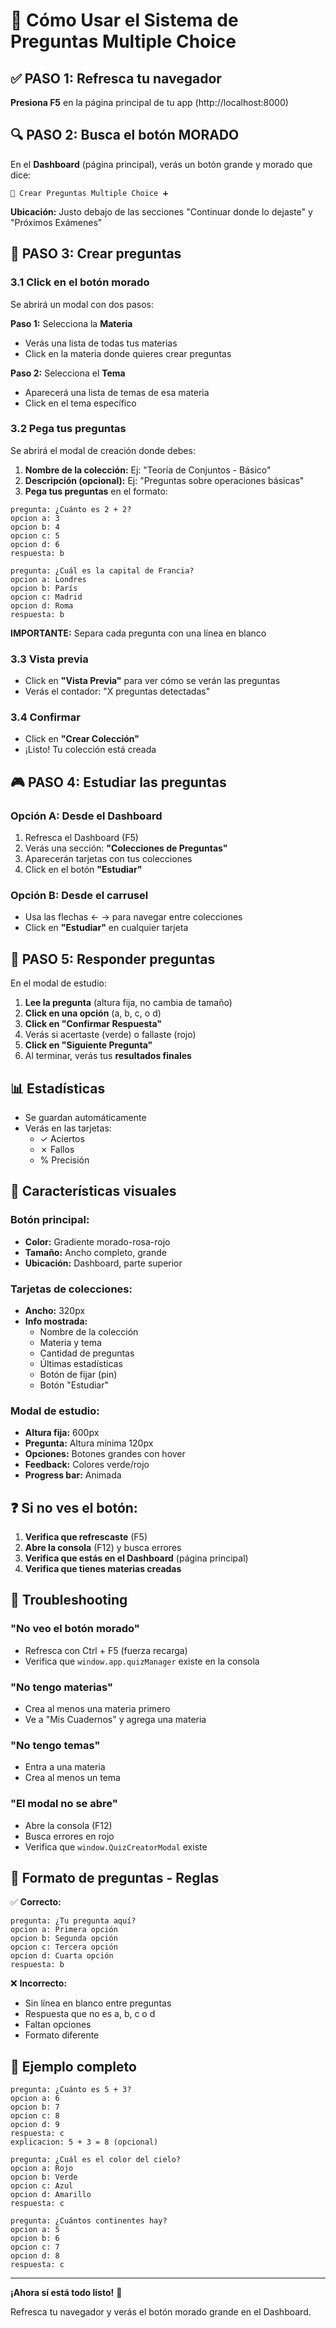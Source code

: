 # 🎯 Cómo Usar el Sistema de Preguntas Multiple Choice

## ✅ PASO 1: Refresca tu navegador

**Presiona F5** en la página principal de tu app (http://localhost:8000)

## 🔍 PASO 2: Busca el botón MORADO

En el **Dashboard** (página principal), verás un botón grande y morado que dice:

```
🧠 Crear Preguntas Multiple Choice ➕
```

**Ubicación:** Justo debajo de las secciones "Continuar donde lo dejaste" y "Próximos Exámenes"

## 📝 PASO 3: Crear preguntas

### 3.1 Click en el botón morado

Se abrirá un modal con dos pasos:

**Paso 1:** Selecciona la **Materia**
- Verás una lista de todas tus materias
- Click en la materia donde quieres crear preguntas

**Paso 2:** Selecciona el **Tema**
- Aparecerá una lista de temas de esa materia
- Click en el tema específico

### 3.2 Pega tus preguntas

Se abrirá el modal de creación donde debes:

1. **Nombre de la colección:** Ej: "Teoría de Conjuntos - Básico"
2. **Descripción (opcional):** Ej: "Preguntas sobre operaciones básicas"
3. **Pega tus preguntas** en el formato:

```
pregunta: ¿Cuánto es 2 + 2?
opcion a: 3
opcion b: 4
opcion c: 5
opcion d: 6
respuesta: b

pregunta: ¿Cuál es la capital de Francia?
opcion a: Londres
opcion b: París
opcion c: Madrid
opcion d: Roma
respuesta: b
```

**IMPORTANTE:** Separa cada pregunta con una línea en blanco

### 3.3 Vista previa

- Click en **"Vista Previa"** para ver cómo se verán las preguntas
- Verás el contador: "X preguntas detectadas"

### 3.4 Confirmar

- Click en **"Crear Colección"**
- ¡Listo! Tu colección está creada

## 🎮 PASO 4: Estudiar las preguntas

### Opción A: Desde el Dashboard

1. Refresca el Dashboard (F5)
2. Verás una sección: **"Colecciones de Preguntas"**
3. Aparecerán tarjetas con tus colecciones
4. Click en el botón **"Estudiar"**

### Opción B: Desde el carrusel

- Usa las flechas ← → para navegar entre colecciones
- Click en **"Estudiar"** en cualquier tarjeta

## 🎯 PASO 5: Responder preguntas

En el modal de estudio:

1. **Lee la pregunta** (altura fija, no cambia de tamaño)
2. **Click en una opción** (a, b, c, o d)
3. **Click en "Confirmar Respuesta"**
4. Verás si acertaste (verde) o fallaste (rojo)
5. **Click en "Siguiente Pregunta"**
6. Al terminar, verás tus **resultados finales**

## 📊 Estadísticas

- Se guardan automáticamente
- Verás en las tarjetas:
  - ✓ Aciertos
  - ✗ Fallos
  - % Precisión

## 🎨 Características visuales

### Botón principal:
- **Color:** Gradiente morado-rosa-rojo
- **Tamaño:** Ancho completo, grande
- **Ubicación:** Dashboard, parte superior

### Tarjetas de colecciones:
- **Ancho:** 320px
- **Info mostrada:**
  - Nombre de la colección
  - Materia y tema
  - Cantidad de preguntas
  - Últimas estadísticas
  - Botón de fijar (pin)
  - Botón "Estudiar"

### Modal de estudio:
- **Altura fija:** 600px
- **Pregunta:** Altura mínima 120px
- **Opciones:** Botones grandes con hover
- **Feedback:** Colores verde/rojo
- **Progress bar:** Animada

## ❓ Si no ves el botón:

1. **Verifica que refrescaste** (F5)
2. **Abre la consola** (F12) y busca errores
3. **Verifica que estás en el Dashboard** (página principal)
4. **Verifica que tienes materias creadas**

## 🐛 Troubleshooting

### "No veo el botón morado"
- Refresca con Ctrl + F5 (fuerza recarga)
- Verifica que `window.app.quizManager` existe en la consola

### "No tengo materias"
- Crea al menos una materia primero
- Ve a "Mis Cuadernos" y agrega una materia

### "No tengo temas"
- Entra a una materia
- Crea al menos un tema

### "El modal no se abre"
- Abre la consola (F12)
- Busca errores en rojo
- Verifica que `window.QuizCreatorModal` existe

## 📝 Formato de preguntas - Reglas

✅ **Correcto:**
```
pregunta: ¿Tu pregunta aquí?
opcion a: Primera opción
opcion b: Segunda opción
opcion c: Tercera opción
opcion d: Cuarta opción
respuesta: b
```

❌ **Incorrecto:**
- Sin línea en blanco entre preguntas
- Respuesta que no es a, b, c o d
- Faltan opciones
- Formato diferente

## 🎯 Ejemplo completo

```
pregunta: ¿Cuánto es 5 + 3?
opcion a: 6
opcion b: 7
opcion c: 8
opcion d: 9
respuesta: c
explicacion: 5 + 3 = 8 (opcional)

pregunta: ¿Cuál es el color del cielo?
opcion a: Rojo
opcion b: Verde
opcion c: Azul
opcion d: Amarillo
respuesta: c

pregunta: ¿Cuántos continentes hay?
opcion a: 5
opcion b: 6
opcion c: 7
opcion d: 8
respuesta: c
```

---

**¡Ahora sí está todo listo!** 🚀

Refresca tu navegador y verás el botón morado grande en el Dashboard.
